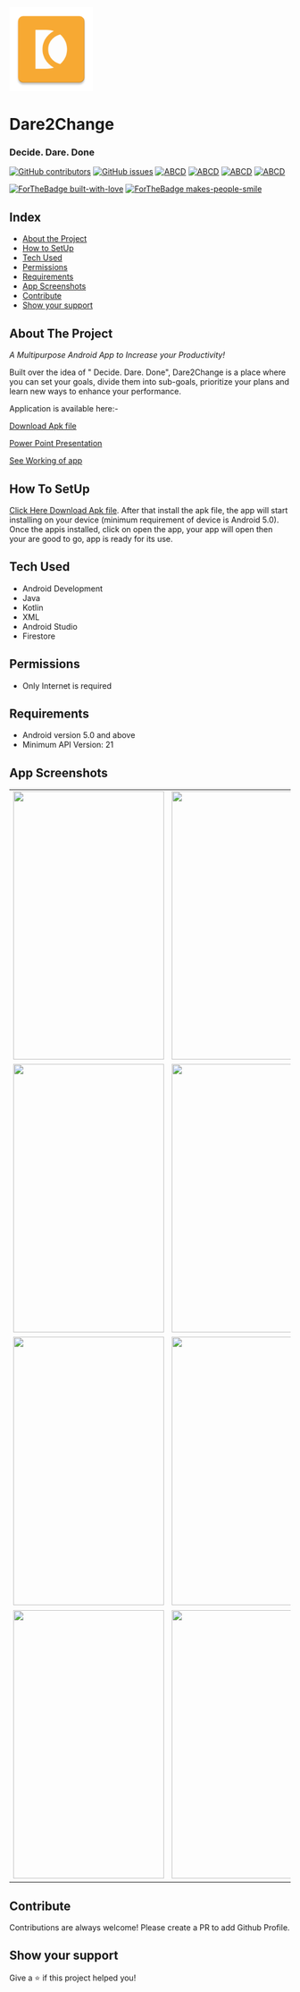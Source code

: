 <img src = "app/src/main/res/mipmap-xxxhdpi/ic_app_icon.png" width="150" height="150">

# Dare2Change
### Decide. Dare. Done

[![GitHub contributors](https://img.shields.io/badge/contributors-4-yellow)](https://github.com/coder2699/inOut2020-Aimers/graphs/contributors)     [![GitHub issues](https://img.shields.io/github/issues/HAC-2020/Aimers)](https://github.com/coder2699/inOut2020-Aimers/issues/)      [![ABCD](https://img.shields.io/badge/development-passing-brightgreen)](https://img.shields.io/badge/development-passing-brightgreen) 
[![ABCD](https://img.shields.io/badge/App-Sample-yellow)](https://img.shields.io/badge/App-Sample-yellow) 
[![ABCD](https://img.shields.io/badge/repo%20size-8.54MB-blue)](https://img.shields.io/badge/repo%20size-8.54MB-blue) 
[![ABCD](https://img.shields.io/badge/Min%20API-21-blue)](https://img.shields.io/badge/Min%20API-21-blue/) 

[![ForTheBadge built-with-love](http://ForTheBadge.com/images/badges/built-with-love.svg)](https://github.com/HAC-2020/Aimers)
[![ForTheBadge makes-people-smile](http://ForTheBadge.com/images/badges/makes-people-smile.svg)](http://ForTheBadge.com)


## Index
<ul>
  <li><a href="#index1">About the Project</a><br>
    </li>
  <li><a href="#index2">How to SetUp</a><br>
    </li>
  <li><a href="#index3">Tech Used</a><br>
    </li>
  <li><a href="#index4">Permissions</a><br></li>
 <li><a href="#index5">Requirements</a><br></li>
 
  <li><a href="#index6">App Screenshots</a><br>
  </li>
 <li><a href="#index7">Contribute</a><br></li>
 <li><a href="#index8">Show your support</a><br></li>
</ul>



<p><h2><a id="index1"></a>About The Project</h2></p>

 <i>A Multipurpose Android App to Increase your Productivity!</i>

Built over the idea of " Decide. Dare. Done", Dare2Change is a place where you can set your goals, divide them into sub-goals, prioritize your plans and learn new ways to enhance your performance.

 <p>Application is available here:-</p>
<p></p>
<p><a href="">Download Apk file</a></p>
<p><a href="">Power Point Presentation</a></p>
<p><a href="">See Working of app</a></p>


<p><h2><a id="index2"></a>How To SetUp</h2></p>

<p><a href="">Click Here Download Apk file</a>. After that install the apk file, the app will start installing on your device (minimum requirement of device is Android 5.0). Once the appis installed, click on open the app, your app will open then your are good to go, app is ready for its use.</p>


<p><h2><a id="index3"></a>Tech Used</h2></p>

- Android Development
- Java
- Kotlin
- XML
- Android Studio
- Firestore


<p><h2><a id="index4"></a>Permissions</h2></p>

- Only Internet is required


<p><h2><a id="index5"></a>Requirements</h2></p>

- Android version 5.0 and above
- Minimum API Version: 21



<p><h2><a id="index6"></a>App Screenshots</h2></p>
<table>
  <tr>
    <td><img src="https://user-images.githubusercontent.com/69961631/101980982-58a30280-3c8f-11eb-851b-0e70df006416.png" width=270 height=480></td>
    <td><img src="https://user-images.githubusercontent.com/69961631/101981044-00b8cb80-3c90-11eb-860d-b1a7d7ebd3b9.png" width=270 height=480></td>
    <td><img src="https://user-images.githubusercontent.com/69961631/101981055-162df580-3c90-11eb-837b-1ec912624e77.png" width=270 height=480></td>
  </tr>
  <tr>
    <td><img src="https://user-images.githubusercontent.com/69961631/101981088-5f7e4500-3c90-11eb-888e-ce86575dc4d0.png" width=270 height=480></td>
    <td><img src="https://user-images.githubusercontent.com/69961631/101981119-948a9780-3c90-11eb-9f7d-e80d99738f3e.png" width=270 height=480></td>
    <td><img src="https://user-images.githubusercontent.com/69961631/101981136-b8e67400-3c90-11eb-9b55-1784697216d8.png" width=270 height=480></td>
  </tr>
  <tr>
    <td><img src="https://user-images.githubusercontent.com/69961631/101981183-04991d80-3c91-11eb-8575-2e9494f76e19.png" width=270 height=480></td>
    <td><img src="https://user-images.githubusercontent.com/69961631/101981149-d3b8e880-3c90-11eb-9dae-c2e78d01c457.png" width=270 height=480></td> 
    <td><img src="https://user-images.githubusercontent.com/69961631/101981203-1f6b9200-3c91-11eb-983c-bb2f39bae122.png" width=270 height=480></td>
  </tr>
  <tr>
    <td><img src="https://user-images.githubusercontent.com/69961631/101981217-3a3e0680-3c91-11eb-9096-15c81461070b.png" width=270 height=480></td>
    <td><img src="https://user-images.githubusercontent.com/69961631/101981230-4de96d00-3c91-11eb-978b-1963f93582ae.png" width=270 height=480></td>
    <td><img src="https://user-images.githubusercontent.com/69961631/101981237-5f327980-3c91-11eb-842d-fb4107341af4.png" width=270 height=480></td>
  </tr>
<!-- <tr>
    <td><img src="" width=270 height=480></td>
    <td><img src="" width=270 height=480></td>
    <td><img src="" width=270 height=480></td>
  </tr>
<tr>
    <td><img src="" width=270 height=480></td>
    <td><img src="" width=270 height=480></td>
    <td><img src="" width=270 height=480></td>
  </tr> -->
 </table>

<p><h2><a id="index7"></a>Contribute</h2></p>
<p>Contributions are always welcome! Please create a PR to add Github Profile.</p>


<p><h2><a id="index8"></a>Show your support</h2></p>
<p>Give a <g-emoji class="g-emoji" alias="star" fallback-src="https://github.githubassets.com/images/icons/emoji/unicode/2b50.png">⭐️</g-emoji> if this project helped you!</p>

